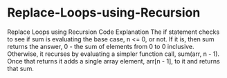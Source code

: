 # Replace-Loops-using-Recursion
Replace Loops using Recursion
Code Explanation
The if statement checks to see if sum is evaluating the base case, n <= 0, or not. If it is, then sum returns the answer, 0 - the sum of elements from 0 to 0 inclusive. Otherwise, it recurses by evaluating a simpler function call, sum(arr, n - 1). Once that returns it adds a single array element, arr[n - 1], to it and returns that sum.
